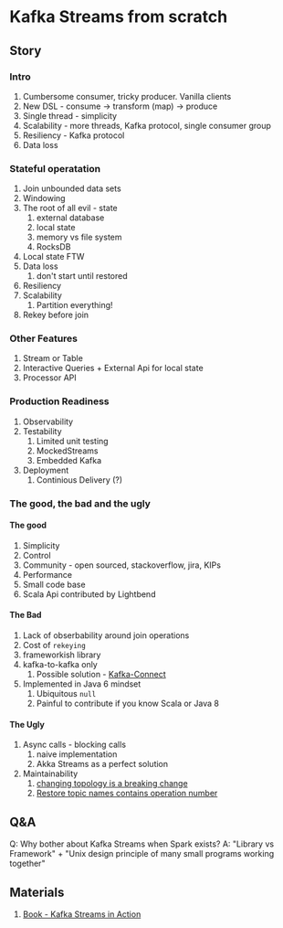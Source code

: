 # Kafka Streams from scratch

## Story
### Intro
1. Cumbersome consumer, tricky producer. Vanilla clients
1. New DSL - consume -> transform (map) -> produce
1. Single thread - simplicity
1. Scalability - more threads, Kafka protocol, single consumer group
1. Resiliency - Kafka protocol
1. Data loss

### Stateful operatation
1. Join unbounded data sets
1. Windowing
1. The root of all evil - state
    1. external database
    1. local state
    1. memory vs file system
    1. RocksDB
1. Local state FTW
1. Data loss
    1. don't start until restored
1. Resiliency
1. Scalability
    1. Partition everything!
1. Rekey before join

### Other Features
1. Stream or Table
1. Interactive Queries + External Api for local state
1. Processor API

### Production Readiness
1. Observability
1. Testability
    1. Limited unit testing
    1. MockedStreams
    1. Embedded Kafka
1. Deployment
    1. Continious Delivery (?)

### The good, the bad and the ugly
#### The good
1. Simplicity
1. Control
1. Community - open sourced, stackoverflow, jira, KIPs
1. Performance
1. Small code base
1. Scala Api contributed by Lightbend

#### The Bad
1. Lack of obserbability around join operations
1. Cost of `rekeying`
1. frameworkish library 
1. kafka-to-kafka only 
    1. Possible solution - [Kafka-Connect](https://www.confluent.io/product/connectors/)
1. Implemented in Java 6 mindset
    1. Ubiquitous `null`
    1. Painful to contribute if you know Scala or Java 8

#### The Ugly
1. Async calls - blocking calls
    1. naive implementation
    1. Akka Streams as a perfect solution
1. Maintainability 
    1. [changing topology is a breaking change](https://stackoverflow.com/a/48119828)
    1. [Restore topic names contains operation number](https://issues.apache.org/jira/browse/KAFKA-6273)
    
## Q&A
Q: Why bother about Kafka Streams when Spark exists?
A: "Library vs Framework" + "Unix design principle of many small programs working together"



## Materials
1. [Book - Kafka Streams in Action](https://www.manning.com/books/kafka-streams-in-action)

